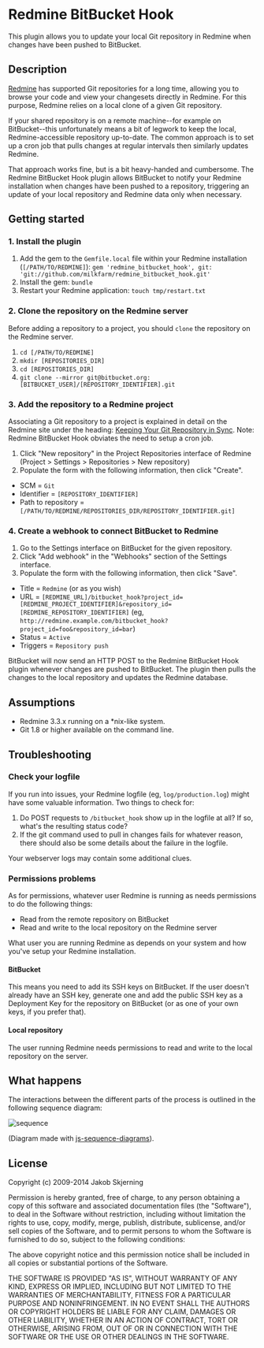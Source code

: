 # Redmine BitBucket Hook

This plugin allows you to update your local Git repository in Redmine when changes have been pushed to BitBucket.

## Description

[Redmine](http://redmine.org) has supported Git repositories for a long time, allowing you to browse your code and view your changesets directly in Redmine. For this purpose, Redmine relies on a local clone of a given Git repository.

If your shared repository is on a remote machine--for example on BitBucket--this unfortunately means a bit of legwork to keep the local, Redmine-accessible repository up-to-date. The common approach is to set up a cron job that pulls changes at regular intervals then similarly updates Redmine.

That approach works fine, but is a bit heavy-handed and cumbersome. The Redmine BitBucket Hook plugin allows BitBucket to notify your Redmine installation when changes have been pushed to a repository, triggering an update of your local repository and Redmine data only when necessary.

## Getting started

### 1. Install the plugin

1. Add the gem to the `Gemfile.local` file within your Redmine installation (`[/PATH/TO/REDMINE]`):
   `gem 'redmine_bitbucket_hook', git: 'git://github.com/milkfarm/redmine_bitbucket_hook.git'`
2. Install the gem:
   `bundle`
3. Restart your Redmine application:
   `touch tmp/restart.txt`

### 2. Clone the repository on the Redmine server

Before adding a repository to a project, you should `clone` the repository on the Redmine server.

1. `cd [/PATH/TO/REDMINE]`
2. `mkdir [REPOSITORIES_DIR]`
3. `cd [REPOSITORIES_DIR]`
4. `git clone --mirror git@bitbucket.org:[BITBUCKET_USER]/[REPOSITORY_IDENTIFIER].git`

### 3. Add the repository to a Redmine project

Associating a Git repository to a project is explained in detail on the Redmine site under the heading: [Keeping Your Git Repository in Sync](http://www.redmine.org/wiki/redmine/HowTo_keep_in_sync_your_git_repository_for_redmine). Note: Redmine BitBucket Hook obviates the need to setup a cron job.

1. Click "New repository" in the Project Repositories interface of Redmine (Project > Settings > Repositories > New repository)
2. Populate the form with the following information, then click "Create".
  * SCM = `Git`
  * Identifier = `[REPOSITORY_IDENTIFIER]`
  * Path to repository = `[/PATH/TO/REDMINE/REPOSITORIES_DIR/REPOSITORY_IDENTIFIER.git]`

### 4. Create a webhook to connect BitBucket to Redmine

1. Go to the Settings interface on BitBucket for the given repository.
2. Click "Add webhook" in the "Webhooks" section of the Settings interface.
3. Populate the form with the following information, then click "Save".
  * Title = `Redmine` (or as you wish)
  * URL = `[REDMINE_URL]/bitbucket_hook?project_id=[REDMINE_PROJECT_IDENTIFIER]&repository_id=[REDMINE_REPOSITORY_IDENTIFIER]` (eg, `http://redmine.example.com/bitbucket_hook?project_id=foo&repository_id=bar`)
  * Status = `Active`
  * Triggers = `Repository push`

BitBucket will now send an HTTP POST to the Redmine BitBucket Hook plugin whenever changes are pushed to BitBucket. The plugin then pulls the changes to the local repository and updates the Redmine database.

## Assumptions

* Redmine 3.3.x running on a *nix-like system.
* Git 1.8 or higher available on the command line.

## Troubleshooting

### Check your logfile

If you run into issues, your Redmine logfile (eg, `log/production.log`) might have some valuable information. Two things to check for:

1. Do POST requests to `/bitbucket_hook` show up in the logfile at all? If so, what's the resulting status code?
2. If the git command used to pull in changes fails for whatever reason, there should also be some details about the failure in the logfile.

Your webserver logs may contain some additional clues.

### Permissions problems

As for permissions, whatever user Redmine is running as needs permissions to do the following things:

* Read from the remote repository on BitBucket
* Read and write to the local repository on the Redmine server

What user you are running Redmine as depends on your system and how you've setup your Redmine installation.

#### BitBucket

This means you need to add its SSH keys on BitBucket. If the user doesn't already have an SSH key, generate one and add the public SSH key as a Deployment Key for the repository on BitBucket (or as one of your own keys, if you prefer that).

#### Local repository

The user running Redmine needs permissions to read and write to the local repository on the server.

## What happens

The interactions between the different parts of the process is outlined in the following sequence diagram:

![sequence](https://cloud.githubusercontent.com/assets/6480/3311503/3a789390-f6c5-11e3-804d-d5ca2562799f.png)

(Diagram made with [js-sequence-diagrams](http://bramp.github.io/js-sequence-diagrams/)).

## License

Copyright (c) 2009-2014 Jakob Skjerning

Permission is hereby granted, free of charge, to any person
obtaining a copy of this software and associated documentation
files (the "Software"), to deal in the Software without
restriction, including without limitation the rights to use,
copy, modify, merge, publish, distribute, sublicense, and/or sell
copies of the Software, and to permit persons to whom the
Software is furnished to do so, subject to the following
conditions:

The above copyright notice and this permission notice shall be
included in all copies or substantial portions of the Software.

THE SOFTWARE IS PROVIDED "AS IS", WITHOUT WARRANTY OF ANY KIND,
EXPRESS OR IMPLIED, INCLUDING BUT NOT LIMITED TO THE WARRANTIES
OF MERCHANTABILITY, FITNESS FOR A PARTICULAR PURPOSE AND
NONINFRINGEMENT. IN NO EVENT SHALL THE AUTHORS OR COPYRIGHT
HOLDERS BE LIABLE FOR ANY CLAIM, DAMAGES OR OTHER LIABILITY,
WHETHER IN AN ACTION OF CONTRACT, TORT OR OTHERWISE, ARISING
FROM, OUT OF OR IN CONNECTION WITH THE SOFTWARE OR THE USE OR
OTHER DEALINGS IN THE SOFTWARE.

